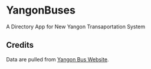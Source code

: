 # YangonBuses
A Directory App for New Yangon Transaportation System




## Credits
Data are pulled from <a href="http://yangonbus.com">Yangon Bus Website</a>. 
